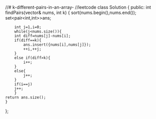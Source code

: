 //# k-different-pairs-in-an-array-
//leetcode
class Solution {
public:
    int findPairs(vector<int>& nums, int k) {
        sort(nums.begin(),nums.end());
        set<pair<int,int>>ans;
    
        int j=1,i=0;
        while(j<nums.size()){
        int diff=nums[j]-nums[i];
        if(diff==k){
            ans.insert({nums[i],nums[j]});
            ++i,++j;
        }
        else if(diff>k){
            i++;
        }
        else{
            j++;
        }
        if(i==j)
        j++;
        }
    return ans.size();
    }
};
